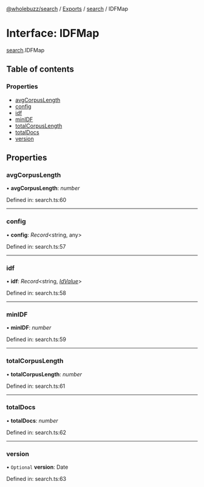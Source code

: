 [@wholebuzz/search](../README.md) / [Exports](../modules.md) / [search](../modules/search.md) / IDFMap

# Interface: IDFMap

[search](../modules/search.md).IDFMap

## Table of contents

### Properties

- [avgCorpusLength](search.idfmap.md#avgcorpuslength)
- [config](search.idfmap.md#config)
- [idf](search.idfmap.md#idf)
- [minIDF](search.idfmap.md#minidf)
- [totalCorpusLength](search.idfmap.md#totalcorpuslength)
- [totalDocs](search.idfmap.md#totaldocs)
- [version](search.idfmap.md#version)

## Properties

### avgCorpusLength

• **avgCorpusLength**: *number*

Defined in: search.ts:60

___

### config

• **config**: *Record*<string, any\>

Defined in: search.ts:57

___

### idf

• **idf**: *Record*<string, [*IdValue*](search.idvalue.md)\>

Defined in: search.ts:58

___

### minIDF

• **minIDF**: *number*

Defined in: search.ts:59

___

### totalCorpusLength

• **totalCorpusLength**: *number*

Defined in: search.ts:61

___

### totalDocs

• **totalDocs**: *number*

Defined in: search.ts:62

___

### version

• `Optional` **version**: Date

Defined in: search.ts:63
